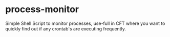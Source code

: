 # process-monitor
Simple Shell Script to monitor processes, use-full in CFT where you want to quickly find out if any crontab's are executing frequently.
